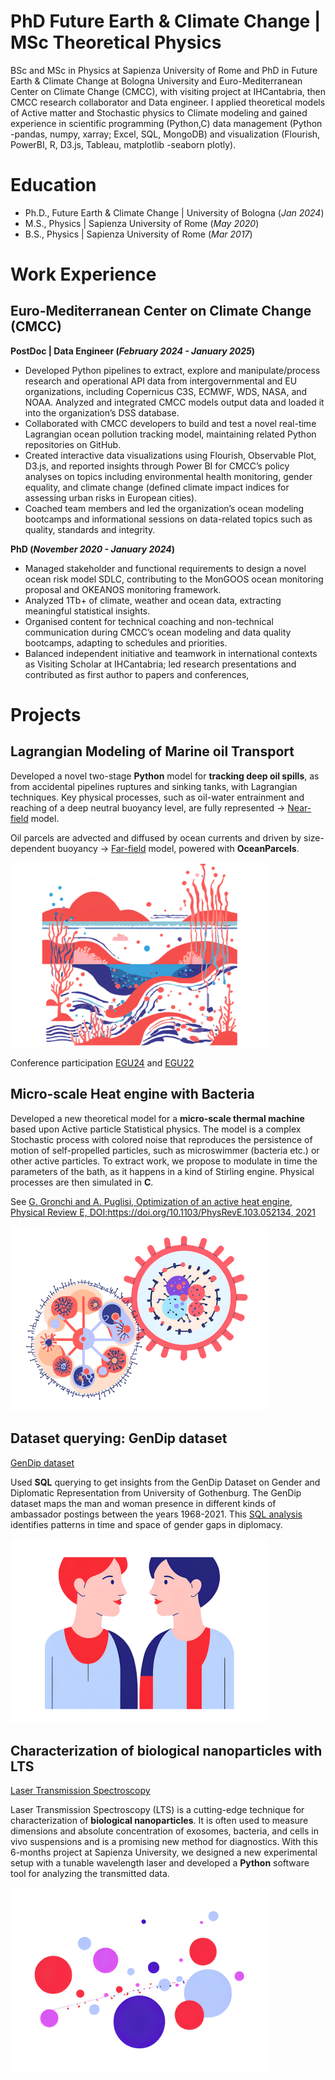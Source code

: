 # PhD Future Earth & Climate Change | MSc Theoretical Physics

BSc and MSc in Physics at Sapienza University of Rome and PhD in Future Earth & Climate Change at Bologna University and Euro-Mediterranean Center on Climate Change (CMCC), with visiting project at IHCantabria, then CMCC research collaborator and Data engineer.
I applied theoretical models of Active matter and Stochastic physics to Climate modeling and gained experience in scientific programming (Python,C) data management (Python -pandas, numpy, xarray; Excel, SQL, MongoDB) and visualization (Flourish, PowerBI, R, D3.js, Tableau, matplotlib -seaborn plotly).



# Education
- Ph.D., Future Earth & Climate Change | University of Bologna (_Jan 2024_)
- M.S., Physics | Sapienza University of Rome (_May 2020_)
- B.S., Physics | Sapienza University of Rome (_Mar 2017_)

  

# Work Experience 
## Euro-Mediterranean Center on Climate Change (CMCC)
**PostDoc | Data Engineer  (_February 2024 - January 2025_)**
- Developed Python pipelines to extract, explore and manipulate/process research and operational API data from intergovernmental and EU organizations, including Copernicus C3S, ECMWF, WDS, NASA, and NOAA. Analyzed and integrated CMCC models output data and loaded it into the organization’s DSS database.
- Collaborated with CMCC developers to build and test a novel real-time Lagrangian ocean pollution tracking model, maintaining related Python repositories on GitHub.
- Created interactive data visualizations using Flourish, Observable Plot, D3.js, and reported insights through Power BI for CMCC’s policy analyses on topics including environmental health monitoring, gender equality, and climate change (defined climate impact indices for assessing urban risks in European cities).
- Coached team members and led the organization’s ocean modeling bootcamps and informational sessions on data-related topics such as quality, standards and integrity.


**PhD (_November 2020 - January 2024_)**
- Managed stakeholder and functional requirements to design a novel ocean risk model SDLC, contributing to the MonGOOS ocean monitoring proposal  and OKEANOS monitoring framework.
- Analyzed 1Tb+ of climate, weather and ocean data, extracting meaningful statistical insights.
- Organised content for technical coaching and non-technical communication during CMCC’s ocean modeling and data quality bootcamps, adapting to schedules and priorities.
- Balanced independent initiative and teamwork in international contexts as Visiting Scholar at IHCantabria; led research presentations and contributed as first author to papers and conferences,


  

# Projects
## Lagrangian Modeling of Marine oil Transport

Developed a novel two-stage **Python** model for **tracking deep oil spills**, as from accidental pipelines ruptures and sinking tanks, with Lagrangian techniques. Key physical processes, such as oil-water entrainment and reaching of a deep neutral buoyancy level, are fully represented -> [Near-field](https://github.com/GiuliaGronchi/NearParcels) model. 

Oil parcels are advected and diffused by ocean currents and driven by size-dependent buoyancy -> [Far-field](https://github.com/GiuliaGronchi/FarParcels) model, powered with **OceanParcels**.

![Images](/assets/img/deep.png)

Conference participation [EGU24](https://meetingorganizer.copernicus.org/EGU24/EGU24-9808.html) and [EGU22](https://meetingorganizer.copernicus.org/EGU22/EGU22-7607.html)



## Micro-scale Heat engine with Bacteria 

Developed a new theoretical model for a **micro-scale thermal machine** based upon Active particle Statistical physics. The model is a complex Stochastic process with colored noise that reproduces the persistence of motion of self-propelled particles, such as microswimmer (bacteria etc.) or other active particles. To extract work, we propose to modulate in time the parameters of the bath, as it happens in a kind of Stirling engine. Physical processes are then simulated in **C**. 

See [G. Gronchi and A. Puglisi, Optimization of an active heat engine, Physical Review E, DOI:https://doi.org/10.1103/PhysRevE.103.052134, 2021](https://journals.aps.org/pre/abstract/10.1103/PhysRevE.103.052134)

![Images](/assets/img/thermal_engine.png)



## Dataset querying: GenDip dataset 
[GenDip dataset](https://www.gu.se/en/gendip/the-gendip-dataset-on-gender-and-diplomatic-representation)

Used **SQL** querying to get insights from the GenDip Dataset on Gender and Diplomatic Representation from University of Gothenburg.
The GenDip dataset maps the man and woman presence in different kinds of ambassador postings between the years 1968-2021. This [SQL analysis](https://github.com/GiuliaGronchi/SQL-GenDip) identifies
patterns in time and space of gender gaps in diplomacy.

![Images](/assets/img/gender_gap.png)

## Characterization of biological nanoparticles with LTS
[Laser Transmission Spectroscopy](https://ieeexplore.ieee.org/document/9359477)

Laser Transmission Spectroscopy (LTS) is a cutting-edge technique for characterization of **biological nanoparticles**. It is often used to measure dimensions and absolute concentration of exosomes, bacteria, and cells in vivo suspensions and is a promising new method for diagnostics. With this 6-months project at Sapienza University, we designed a new experimental setup with a tunable wavelength laser and developed a **Python** software tool for analyzing the transmitted data.

![Images](/assets/img/laser.png)


